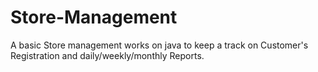 # Store-Management
A basic Store management works on java to keep a track on Customer's Registration and daily/weekly/monthly Reports.

